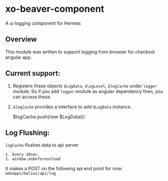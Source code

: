 xo-beaver-component
===================

A ui logging component for Hermes

Overview
---------------------

This module was written to support logging from browser for checkout angular app.

## Current support:

1. Registers these objects `$LogData`, `$logLevel`, `$logCache` under `logger` module. So if you add `logger`
module as angular dependency then, you can access these.
2. `$logCache` provides a interface to add `$LogData` instance.


    $logCache.push(new $LogData())

## Log Flushing:

`logCache` flushes data to api server

    1. Every 10sec.
    2. window.onbeforeunload

It makes a POST on the following api end point for now: `webapps/helios/api/log`

